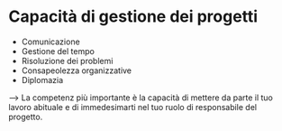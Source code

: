 # Capacità di gestione dei progetti

+ Comunicazione 
+ Gestione del tempo
+ Risoluzione dei problemi 
+ Consapeolezza organizzative 
+ Diplomazia


--> La competenz più importante è la capacità di mettere da parte il tuo lavoro abituale e di immedesimarti nel tuo ruolo di responsabile del progetto. 
